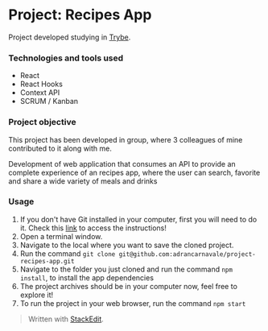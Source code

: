 # Project: Recipes App

Project developed studying in [Trybe](https://www.betrybe.com/).

### Technologies and tools used
- React
- React Hooks
- Context API
- SCRUM / Kanban

### Project objective

This project has been developed in group, where 3 colleagues of mine contributed to it along with me.

Development of web application that consumes an API to provide an complete experience of an recipes app, where the user can search, favorite and share a wide variety of meals and drinks

### Usage
1. If you don't have Git installed in your computer, first you will need to do it. Check this [link](https://git-scm.com/book/en/v2/Getting-Started-Installing-Git) to access the instructions!
2. Open a terminal window.
3. Navigate to the local where you want to save the cloned project.
4. Run the command `git clone git@github.com:adrancarnavale/project-recipes-app.git`
5. Navigate to the folder you just cloned and run the command `npm install`, to install the app dependencies
6. The project archives should be in your computer now, feel free to explore it!
7. To run the project in your web browser, run the command `npm start`

> Written with [StackEdit](https://stackedit.io/).
